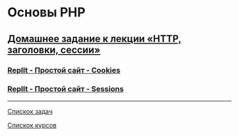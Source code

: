 # Основы PHP

## [Домашнее задание к лекции «HTTP, заголовки, сессии»](https://github.com/TomSG03/bphp-2-homeworks/tree/master/006-http)
### [ReplIt - Простой сайт - Cookies](https://replit.com/@TomSG03/simple-website-cookies#index.php)
### [ReplIt - Простой сайт - Sessions](https://replit.com/@TomSG03/simple-site-session#index.php)

---
[Спискок задач](https://github.com/TomSG03/php-homeworks/tree/main)

[Спискок курсов](https://github.com/TomSG03/Training-in-Netology)
